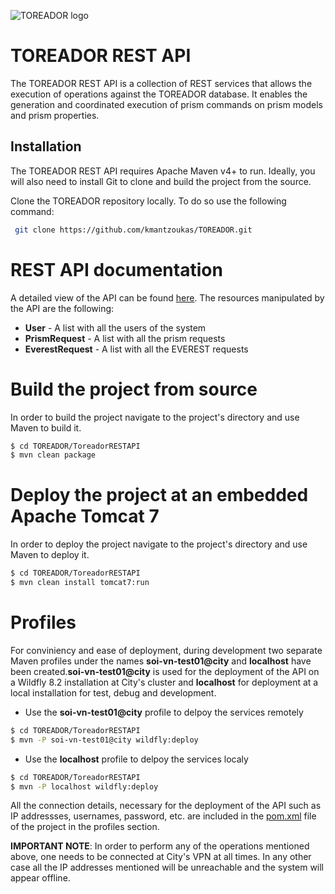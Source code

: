 ![TOREADOR logo](http://www.toreador-project.eu/wp-content/themes/acqualiofilizzata/images/logo-header.png)

# TOREADOR REST API
The TOREADOR REST API is a collection of REST services that allows the execution of operations against the TOREADOR database. It enables the generation and coordinated execution of prism commands on prism models and prism properties.
## Installation
The TOREADOR REST API requires Apache Maven v4+ to run.
Ideally, you will also need to install Git to clone and build the project from the source.

Clone the TOREADOR repository locally. To do so use the following command:
```sh
 git clone https://github.com/kmantzoukas/TOREADOR.git
```

# REST API documentation
A detailed view of the API can be found [here](http://10.207.1.102:8080/swagger-ui.html).
The resources manipulated by the API are the following:

  - __User__ - A list with all the users of the system
  - __PrismRequest__ - A list with all the prism requests
  - __EverestRequest__ - A list with all the EVEREST requests

# Build the project from source
In order to build the project navigate to the project's directory and use Maven to build it.
```sh
$ cd TOREADOR/ToreadorRESTAPI
$ mvn clean package
```

# Deploy the project at an embedded Apache Tomcat 7
In order to deploy the project navigate to the project's directory and use Maven to deploy it.
```sh
$ cd TOREADOR/ToreadorRESTAPI
$ mvn clean install tomcat7:run
```

# Profiles
For conviniency and ease of deployment, during development two separate Maven profiles under the names **soi-vn-test01@city** and **localhost** have been created.**soi-vn-test01@city** is used for the deployment of the API on a Wildfly 8.2 installation at City's cluster and **localhost** for deployment at a local installation for test, debug and development.

  - Use the **soi-vn-test01@city** profile to delpoy the services remotely
```sh
$ cd TOREADOR/ToreadorRESTAPI
$ mvn -P soi-vn-test01@city wildfly:deploy
```

  - Use the **localhost** profile to delpoy the services localy
```sh
$ cd TOREADOR/ToreadorRESTAPI
$ mvn -P localhost wildfly:deploy
```
All the connection details, necessary for the deployment of the API such as IP addressses, usernames, password, etc. are included in the [pom.xml](https://github.com/kmantzoukas/TOREADOR/tree/master/ToreadorRESTAPI/pom.xml) file of the project in the profiles section. 

__IMPORTANT NOTE__: In order to perform any of the operations mentioned above, one needs to be connected at City's VPN at all times. In any other case all the IP addresses mentioned will be unreachable and the system will appear offline.

